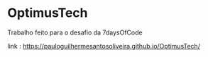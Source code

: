 # OptimusTech
 Trabalho feito para o desafio da 7daysOfCode

 link : https://pauloguilhermesantosoliveira.github.io/OptimusTech/
